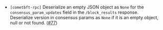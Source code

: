 - `[cometbft-rpc]` Deserialize an empty JSON object as `None` for the
  `consensus_param_updates` field in the `/block_results` response. Deserialize
  version in consensus params as `None` if it is an empty object, null or not
  found.
  ([\#77](https://github.com/cometbft/cometbft-rs/issues/77))
